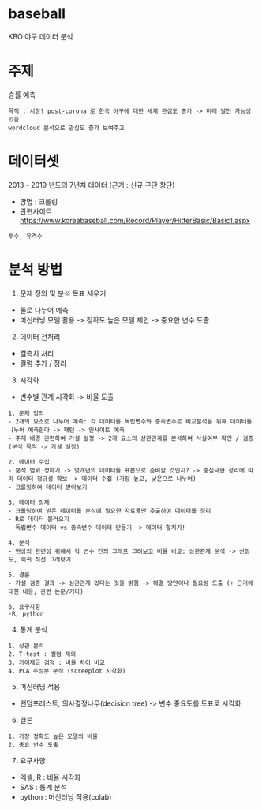 # baseball
KBO 야구 데이터 분석

# 주제
승률 예측
```
목적 : 시장? post-corona 로 한국 야구에 대한 세계 관심도 증가 -> 미래 발전 가능성 있음
wordcloud 분석으로 관심도 증가 보여주고
```

# 데이터셋
2013 - 2019 년도의 7년치 데이터 (근거 : 신규 구단 창단)
- 방법 : 크롤링
- 관련사이트
  https://www.koreabaseball.com/Record/Player/HitterBasic/Basic1.aspx
```
투수, 유격수
```

# 분석 방법
1) 문제 정의 및 분석 목표 세우기
- 둘로 나누어 예측
- 머신러닝 모델 활용 -> 정확도 높은 모델 제안 -> 중요한 변수 도출

2) 데이터 전처리
- 결측치 처리
- 컬럼 추가 / 정리

3) 시각화
- 변수별 관계 시각화 -> 비율 도출
```
1. 문제 정의
- 2개의 요소로 나누어 예측: 각 데이터를 독립변수와 종속변수로 비교분석을 위해 데이터를 나누어 예측한다 -> 패턴 -> 인사이트 예측
- 주제 배경 관련하여 가설 설정 -> 2개 요소의 상관관계를 분석하여 사실여부 확인 / 검증
(분석 목적 -> 가설 설정)

2. 데이터 수집
- 분석 범위 정하기 -> 몇개년의 데이터를 표본으로 준비할 것인지? -> 중심극한 정리에 따라 데이터 정규성 확보 -> 데이터 수집 (가장 높고, 낮은으로 나누어)
- 크롤링하여 데이터 받아보기

3. 데이터 정제
- 크롤링하여 받은 데이터를 분석에 필요한 자료들만 추출하여 데이터를 정리
- R로 데이터 불러오기
- 독립변수 데이터 vs 종속변수 데이터 만들기 -> 데이터 합치기!

4. 분석
- 현상의 관련성 위해서 각 변수 간의 그래프 그려보고 비율 비교: 상관관계 분석 -> 산점도, 회귀 직선 그려보기

5. 결론
- 가설 검증 결과 -> 상관관계 있다는 것을 밝힘 -> 해결 방안이나 필요성 도출 (+ 근거에 대한 내용; 관련 논문/기타)

6. 요구사항
-R, python

```

4) 통계 분석
```
1. 상관 분석
2. T-test : 컬럼 제외
3. 카이제곱 검정 : 비율 차이 비교
4. PCA 주성분 분석 (screeplot 시각화)
```

5) 머신러닝 적용
- 랜덤포레스트, 의사결정나무(decision tree) -> 변수 중요도를 도표로 시각화

6) 결론
```
1. 가장 정확도 높은 모델의 비율
2. 중요 변수 도출
```

7) 요구사항
- 엑셀, R : 비율 시각화
- SAS : 통계 분석
- python : 머신러닝 적용(colab)

